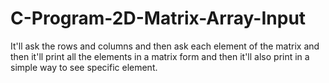 # C-Program-2D-Matrix-Array-Input
It'll ask the rows and columns and then ask each element of the matrix and then it'll print all the elements in a matrix form and then it'll also print in a simple way to see specific element.
